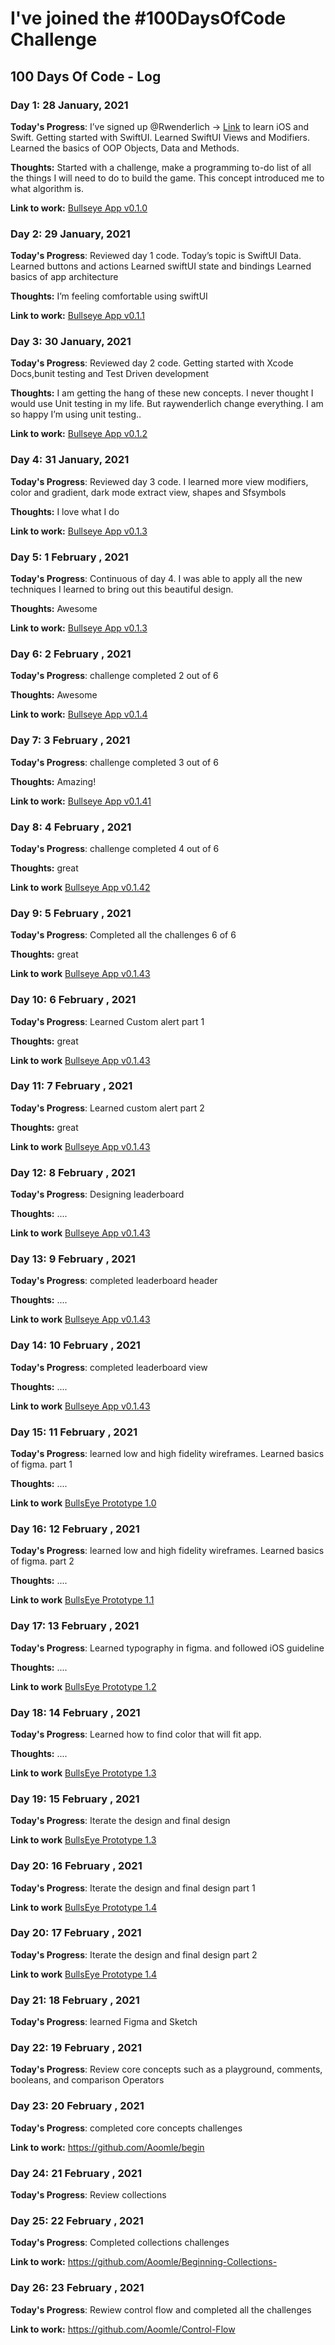 # I've joined the #100DaysOfCode Challenge

## 100 Days Of Code - Log

### Day 1: 28 January, 2021

**Today's Progress**: I’ve signed up @Rwenderlich -> [Link](https://www.raywenderlich.com/ios/paths/learn) to learn iOS and Swift. 
Getting started with SwiftUI.
Learned SwiftUI Views and Modifiers.
Learned the basics of OOP Objects, Data and Methods.

**Thoughts:**  Started with a challenge, make a programming to-do list of all the things I will need to do to build the game. This concept introduced me to what algorithm is. 

**Link to work:** [Bullseye App v0.1.0](https://github.com/Aoomle/Day1GettingStartedWithSwiftUI)

### Day 2: 29 January, 2021

**Today's Progress**: Reviewed day 1 code. Today’s topic is SwiftUI Data.
Learned buttons and actions
Learned swiftUI state and bindings
Learned basics of app architecture 

**Thoughts:**  I’m feeling comfortable using swiftUI

**Link to work:** [Bullseye App v0.1.1](https://github.com/Aoomle/Day2SwiiftUIData)

### Day 3: 30 January, 2021

**Today's Progress**: Reviewed day 2 code.
 Getting started with Xcode Docs,bunit testing and Test Driven development 

**Thoughts:**  I am getting the hang of these new concepts. I never thought I would use Unit testing in my life. But raywenderlich change everything. I am so happy I’m using unit testing..

**Link to work:** [Bullseye App v0.1.2](https://github.com/Aoomle/Day3CodingInSwift) 

### Day 4: 31 January, 2021

**Today's Progress**: Reviewed day 3 code.  I learned more view modifiers, color and gradient, dark mode extract view, shapes and Sfsymbols 

**Thoughts:**  I love what I do

**Link to work:** [Bullseye App v0.1.3](https://github.com/Aoomle/Day4SwiftUIViewsandViewModifiers) 

### Day 5: 1 February , 2021		

**Today's Progress**: Continuous of day 4. I was able to apply all the new techniques I learned to bring out this beautiful design. 

**Thoughts:** Awesome

**Link to work:** [Bullseye App v0.1.3](https://github.com/Aoomle/Day4SwiftUIViewsandViewModifiers) 

### Day 6: 2 February , 2021		

**Today's Progress**: challenge completed 2 out of 6 


**Thoughts:** Awesome

**Link to work:** [Bullseye App v0.1.4](https://github.com/Aoomle/Day5SwiftCodingChallenges) 

### Day 7: 3 February , 2021		

**Today's Progress**: challenge completed 3 out of 6 

**Thoughts:** Amazing!

**Link to work:** [Bullseye App v0.1.41](https://github.com/Aoomle/Day5SwiftCodingChallenges) 


### Day 8: 4 February , 2021		

**Today's Progress**: challenge completed 4 out of 6 

**Thoughts:** great

**Link to work** [Bullseye App v0.1.42](https://github.com/Aoomle/Day5SwiftCodingChallenges) 


### Day 9: 5 February , 2021		

**Today's Progress**: Completed all the challenges 6 of 6 

**Thoughts:** great

**Link to work** [Bullseye App v0.1.43](https://github.com/Aoomle/Day5SwiftCodingChallenges) 


### Day 10: 6 February , 2021		

**Today's Progress**: Learned Custom alert part 1

**Thoughts:** great

**Link to work** [Bullseye App v0.1.43](https://github.com/Aoomle/Day5SwiftCodingChallenges) 


### Day 11: 7 February , 2021		

**Today's Progress**: Learned custom alert part 2

**Thoughts:** great

**Link to work** [Bullseye App v0.1.43](https://github.com/Aoomle/Day5SwiftCodingChallenges) 


### Day 12: 8 February , 2021		

**Today's Progress**: Designing leaderboard

**Thoughts:** ....

**Link to work** [Bullseye App v0.1.43](https://github.com/Aoomle/Bullseye-Final-version) 


### Day 13: 9 February , 2021		

**Today's Progress**: completed leaderboard header

**Thoughts:** ....

**Link to work** [Bullseye App v0.1.43](https://github.com/Aoomle/Bullseye-Final-version) 


### Day 14: 10 February , 2021		

**Today's Progress**: completed leaderboard view

**Thoughts:** ....

**Link to work** [Bullseye App v0.1.43](https://github.com/Aoomle/Bullseye-Final-version) 


### Day 15: 11 February , 2021		

**Today's Progress**: learned low and high fidelity wireframes. Learned basics of  figma. part 1

**Thoughts:** ....

**Link to work** [BullsEye Prototype 1.0](https://github.com/Aoomle/BullsEyePrototype) 


### Day 16: 12 February , 2021		

**Today's Progress**: learned low and high fidelity wireframes. Learned basics of  figma. part 2

**Thoughts:** ....

**Link to work** [BullsEye Prototype 1.1](https://github.com/Aoomle/BullsEyePrototype) 


### Day 17: 13 February , 2021		

**Today's Progress**: Learned typography in figma. and followed iOS guideline 

**Thoughts:** ....

**Link to work** [BullsEye Prototype 1.2](https://github.com/Aoomle/BullsEyePrototype) 


### Day 18: 14 February , 2021		

**Today's Progress**: Learned how to find color that will fit app.

**Thoughts:** ....

**Link to work** [BullsEye Prototype 1.3](https://github.com/Aoomle/BullsEyePrototype) 


### Day 19: 15 February , 2021		

**Today's Progress**: Iterate the design and final design

**Link to work** [BullsEye Prototype 1.3](https://t.co/ccl7gYXN7K)


### Day 20: 16 February , 2021		

**Today's Progress**: Iterate the design and final design part 1

**Link to work** [BullsEye Prototype 1.4](https://t.co/ccl7gYXN7K)


### Day 20: 17 February , 2021	

**Today's Progress**: Iterate the design and final design part 2

**Link to work** [BullsEye Prototype 1.4](https://t.co/ccl7gYXN7K)


### Day 21: 18 February , 2021	

**Today's Progress**: learned Figma and Sketch


### Day 22: 19 February , 2021	

**Today's Progress**: Review core concepts such as a playground, comments, booleans, and comparison Operators 


### Day 23: 20 February , 2021	

**Today's Progress**: completed core concepts challenges

**Link to work:**  https://github.com/Aoomle/begin


### Day 24: 21 February , 2021	

**Today's Progress**: Review collections


### Day 25: 22 February , 2021	

**Today's Progress**: Completed collections challenges 

**Link to work:**  https://github.com/Aoomle/Beginning-Collections-


### Day 26: 23 February , 2021	

**Today's Progress**: Rewiew control flow and completed all the challenges 

**Link to work:** https://github.com/Aoomle/Control-Flow
